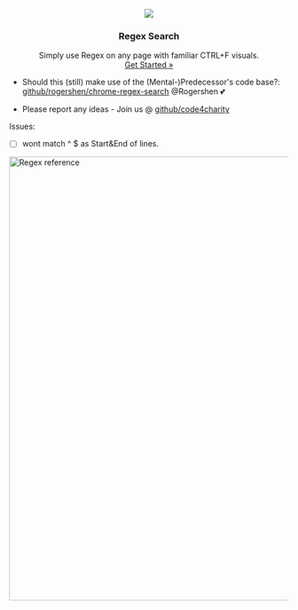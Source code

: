 <p align="center">
    <a href="https://github.com/victor-savinov/regex-search">
        <img src="https://github.com/victor-savinov/icons/blob/master/regex-search/raised-128.png">
    </a>
</p>

<h3 align="center">Regex Search</h3>

<p align="center">
    Simply use Regex on any page with familiar CTRL+F visuals.
    <br>
    <a href="https://chrome.google.com/webstore/detail/regex-search/pmihaiejckejbpjdnildimfkpcpnohlo">Get Started »</a>
</p>

 - Should this (still) make use of the (Mental-)Predecessor's code base?:
[github/rogershen/chrome-regex-search](https://github.com/rogershen/chrome-regex-search)  @Rogershen 💕 

- Please report any ideas  -  Join us @ [github/code4charity](https://github.com/code-for-charity)

Issues: 
- [ ] wont match ^ $ as   Start&End of lines.


<img width="800" alt="Regex reference" src="https://user-images.githubusercontent.com/25022245/170837776-6133b6bb-51b3-43ff-af0a-de4905d41935.png">



